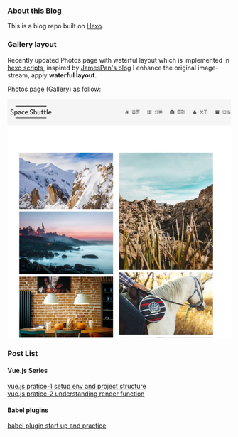 ### About this Blog

This is a blog repo built on [Hexo](https://github.com/hexojs/hexo).

### Gallery layout

Recently updated Photos page with waterful layout which is implemented in [hexo scripts](https://github.com/alex2wong/alex2wong.github.io/blob/master/js/src/image-stream.js), inspired by [JamesPan's blog](https://github.com/JamesPan/blog-src)
I enhance the original image-stream, apply **waterful layout**.

Photos page (Gallery) as follow:

![gallery demo](https://github.com/alex2wong/alex2wong.github.io/blob/master/images/Blog_Gallery.jpg?raw=true)


### Post List

#### Vue.js Series

[vue.js pratice-1 setup env and project structure](https://www.jianshu.com/p/22984a14dcb7) <br>
[vue.js pratice-2 understanding render function](https://github.com/alex2wong/alex2wong.github.io/issues/3)

#### Babel plugins
[babel plugin start up and practice](https://github.com/alex2wong/alex2wong.github.io/issues/4)

